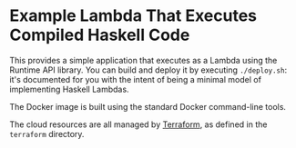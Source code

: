 # Example Lambda That Executes Compiled Haskell Code

This provides a simple application that executes as a Lambda using the Runtime API library.  You can build and deploy it by executing
`./deploy.sh`: it's documented for you with the intent of being a minimal model of implementing Haskell Lambdas.

The Docker image is built using the standard Docker command-line tools.

The cloud resources are all managed by [Terraform](https://www.terraform.io/intro/index.html), as defined in the `terraform` directory.
